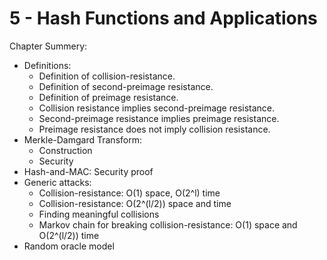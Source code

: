 # 5 - Hash Functions and Applications

Chapter Summery:

* Definitions:
    * Definition of collision-resistance.
    * Definition of second-preimage resistance.
    * Definition of preimage resistance.
    * Collision resistance implies second-preimage resistance.
    * Second-preimage resistance implies preimage resistance.
    * Preimage resistance does not imply collision resistance.
* Merkle-Damgard Transform:
    * Construction
    * Security
* Hash-and-MAC: Security proof
* Generic attacks:
    * Collision-resistance: O(1) space, O(2^l) time
    * Collision-resistance: O(2^(l/2)) space and time
    * Finding meaningful collisions
    * Markov chain for breaking collision-resistance: O(1) space and O(2^(l/2)) time
* Random oracle model
